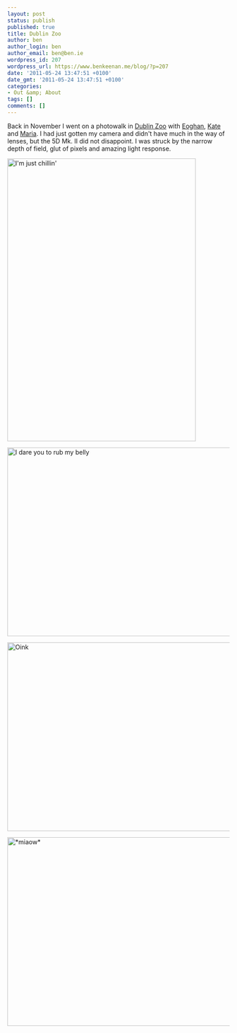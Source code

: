 ```yaml
---
layout: post
status: publish
published: true
title: Dublin Zoo
author: ben
author_login: ben
author_email: ben@ben.ie
wordpress_id: 207
wordpress_url: https://www.benkeenan.me/blog/?p=207
date: '2011-05-24 13:47:51 +0100'
date_gmt: '2011-05-24 13:47:51 +0100'
categories:
- Out &amp; About
tags: []
comments: []
---
```

<p>Back in November I went on a photowalk in <a href="https://www.dublinzoo.ie/" target="_blank">Dublin Zoo</a> with <a href="https://www.twitter.com/nahgoe" target="_blank">Eoghan</a>, <a href="https://www.twitter.com/euphrosyna" target="_blank">Kate</a> and <a href="https://www.twitter.com/twistedlilkitty" target="_blank">Maria</a>. I had just gotten my camera and didn't have much in the way of lenses, but the 5D Mk. II did not disappoint. I was struck by the narrow depth of field, glut of pixels and amazing light response.</p>
<p><img class="aligncenter" alt="I'm just chillin'" src="https://farm5.static.flickr.com/4016/5165645846_2d29826287_z.jpg" width="427" height="640" /></p>
<p><img class="aligncenter" alt="I dare you to rub my belly" src="https://farm2.static.flickr.com/1431/5165041273_329b0920fc_z.jpg" width="640" height="427" /></p>
<p><img class="aligncenter" alt="Oink" src="https://farm2.static.flickr.com/1375/5165642966_c95d58c5a6_z.jpg" width="640" height="427" /></p>
<p><img class="aligncenter" alt="*miaow*" src="https://farm2.static.flickr.com/1382/5165640582_181dcb532f_z.jpg" width="640" height="427" /></p>
